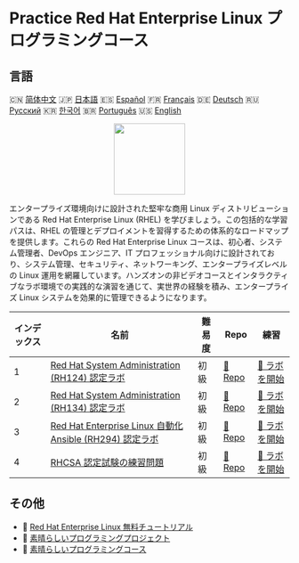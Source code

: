 # Practice Red Hat Enterprise Linux プログラミングコース

## 言語

🇨🇳 [简体中文](README_zh.md) 🇯🇵 [日本語](README_ja.md) 🇪🇸 [Español](README_es.md) 🇫🇷 [Français](README_fr.md) 🇩🇪 [Deutsch](README_de.md) 🇷🇺 [Русский](README_ru.md) 🇰🇷 [한국어](README_ko.md) 🇧🇷 [Português](README_pt.md) 🇺🇸 [English](README.md) 

<div align="center">
<img width="128px" src="https://file.labex.io/path/r7hHlDvORmjS.png">
</div>

エンタープライズ環境向けに設計された堅牢な商用 Linux ディストリビューションである Red Hat Enterprise Linux (RHEL) を学びましょう。この包括的な学習パスは、RHEL の管理とデプロイメントを習得するための体系的なロードマップを提供します。これらの Red Hat Enterprise Linux コースは、初心者、システム管理者、DevOps エンジニア、IT プロフェッショナル向けに設計されており、システム管理、セキュリティ、ネットワーキング、エンタープライズレベルの Linux 運用を網羅しています。ハンズオンの非ビデオコースとインタラクティブなラボ環境での実践的な演習を通じて、実世界の経験を積み、エンタープライズ Linux システムを効果的に管理できるようになります。

|   インデックス | 名前                                                                                                                                           | 難易度   | Repo                                                                                            | 練習                                                                                                |
|----------------|------------------------------------------------------------------------------------------------------------------------------------------------|----------|-------------------------------------------------------------------------------------------------|-----------------------------------------------------------------------------------------------------|
|              1 | [Red Hat System Administration (RH124) 認定ラボ](https://labex.io/ja/courses/red-hat-system-administration-rh124-labs)                         | 初級     | [🔗 Repo](https://github.com/labex-labs/red-hat-system-administration-rh124-labs)               | [🚀 ラボを開始](https://labex.io/ja/courses/red-hat-system-administration-rh124-labs)               |
|              2 | [Red Hat System Administration (RH134) 認定ラボ](https://labex.io/ja/courses/red-hat-system-administration-rh134-labs)                         | 初級     | [🔗 Repo](https://github.com/labex-labs/red-hat-system-administration-rh134-labs)               | [🚀 ラボを開始](https://labex.io/ja/courses/red-hat-system-administration-rh134-labs)               |
|              3 | [Red Hat Enterprise Linux 自動化 Ansible (RH294) 認定ラボ](https://labex.io/ja/courses/red-hat-enterprise-linux-automation-with-ansible-rh294) | 初級     | [🔗 Repo](https://github.com/labex-labs/red-hat-enterprise-linux-automation-with-ansible-rh294) | [🚀 ラボを開始](https://labex.io/ja/courses/red-hat-enterprise-linux-automation-with-ansible-rh294) |
|              4 | [RHCSA 認定試験の練習問題](https://labex.io/ja/courses/rhcsa-certification-exam-practice-exercises)                                            | 初級     | [🔗 Repo](https://github.com/labex-labs/rhcsa-certification-exam-practice-exercises)            | [🚀 ラボを開始](https://labex.io/ja/courses/rhcsa-certification-exam-practice-exercises)            |

## その他

- 🔗 [Red Hat Enterprise Linux 無料チュートリアル](https://github.com/labex-labs/rhel-free-tutorials)
- 🔗 [素晴らしいプログラミングプロジェクト](https://github.com/labex-labs/awesome-programming-projects)
- 🔗 [素晴らしいプログラミングコース](https://github.com/labex-labs/awesome-programming-courses)

